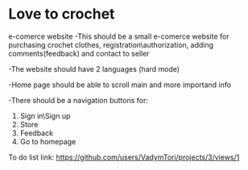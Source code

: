 # Love to crochet
 e-comerce website
-This should be a small e-comerce website for purchasing crochet clothes, registration\authorization, adding comments(feedback) and contact to seller

-The website should have 2 languages (hard mode)

-Home page should be able to scroll main and more importand info

-There should be a navigation buttons for: 
1) Sign in\Sign up
2) Store
3) Feedback
4) Go to homepage

To do list link:
https://github.com/users/VadymTori/projects/3/views/1